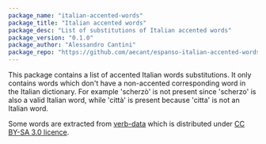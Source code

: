 ```yaml
---
package_name: "italian-accented-words"
package_title: "Italian accented words"
package_desc: "List of substitutions of Italian accented words"
package_version: "0.1.0"
package_author: "Alessandro Cantini"
package_repo: "https://github.com/aecant/espanso-italian-accented-words.git"
---
```

This package contains a list of accented Italian words substitutions.
It only contains words which don't have a non-accented corresponding word in the Italian dictionary.
For example 'scherzò' is not present since 'scherzo' is also a valid Italian word, while 'città' is present because 'citta' is not an Italian word.

Some words are extracted from [verb-data](https://github.com/ian-hamlin/verb-data) which is distributed under [CC BY-SA 3.0 licence](https://creativecommons.org/licenses/by-sa/3.0/).
